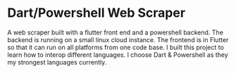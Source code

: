 # Dart/Powershell Web Scraper

A web scraper built with a flutter front end and a powershell backend. The backend is running on a small linux cloud instance. The frontend is in Flutter so that it can run on all platforms from one code base.
I built this project to learn how to interop different languages. I choose Dart & Powershell as they my strongest languages currently. 
 
